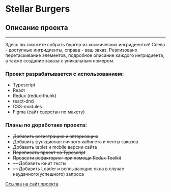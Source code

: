 # Stellar Burgers

## Описание проекта
---
Здесь вы сможете собрать бургер из космических ингридиентов! Слева - доступные ингридиенты, справа - ваш заказ. Реализовано перетаскивание элементов, подробное описание каждого ингридиента, а также создание заказа с уникальным номером. 

### **Проект разрабатывается с использованием:**
* Typescript 
* React
* Redux (redux-thunk)
* react-dnd
* CSS-modules
* Figma (сайт сверстан по макету)

### **Планы по доработаке проекта:**
* ~~Добавить регистрацию и авторизацию~~
* ~~Добавить функционал личного кабинета и ленты заказов~~
* Добавить tablet и mobile версии сайта
* ~~Переписать проект на Typescript~~
* ~~Провести рефакторинг при помощи Redux Toolkit~~
* ~~Добавить юнит тесты
* ~~Добавить Loader и всплывающие окна в случае неудачного(успешного) запроса

[Ссылка на сайт проекта](https://react-burger-alpha.vercel.app/).


